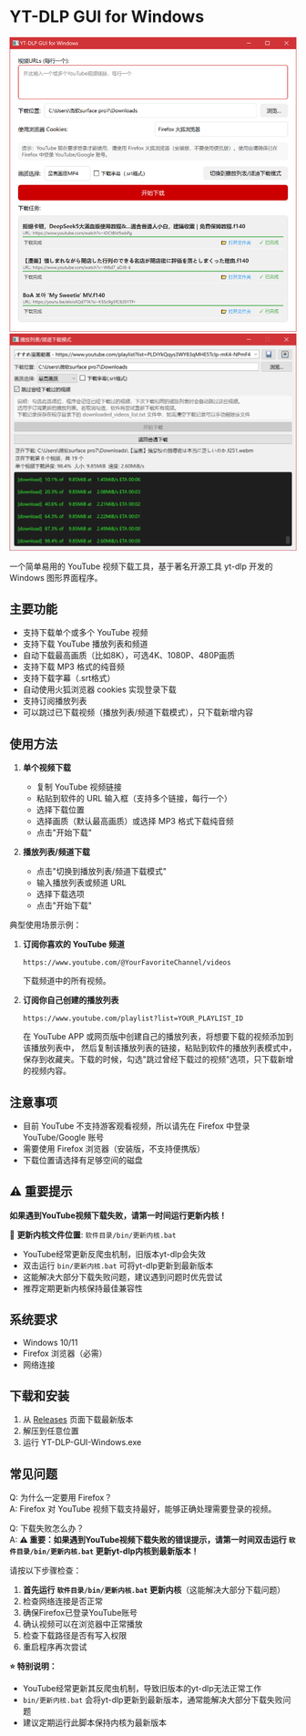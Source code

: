 # YT-DLP GUI for Windows

![软件界面截图](screenshots/main.png)
![软件界面截图](screenshots/main-2.png)

一个简单易用的 YouTube 视频下载工具，基于著名开源工具 yt-dlp 开发的 Windows 图形界面程序。

## 主要功能

- 支持下载单个或多个 YouTube 视频
- 支持下载 YouTube 播放列表和频道
- 自动下载最高画质（比如8K），可选4K、1080P、480P画质
- 支持下载 MP3 格式的纯音频
- 支持下载字幕（.srt格式）
- 自动使用火狐浏览器 cookies 实现登录下载
- 支持订阅播放列表
- 可以跳过已下载视频（播放列表/频道下载模式），只下载新增内容

## 使用方法

1. **单个视频下载**
   - 复制 YouTube 视频链接
   - 粘贴到软件的 URL 输入框（支持多个链接，每行一个）
   - 选择下载位置
   - 选择画质（默认最高画质）或选择 MP3 格式下载纯音频
   - 点击"开始下载"

2. **播放列表/频道下载**
   - 点击"切换到播放列表/频道下载模式"
   - 输入播放列表或频道 URL
   - 选择下载选项
   - 点击"开始下载"


典型使用场景示例：
1. **订阅你喜欢的 YouTube 频道**
   ```
   https://www.youtube.com/@YourFavoriteChannel/videos
   ```
   下载频道中的所有视频。

2. **订阅你自己创建的播放列表**
   ```
   https://www.youtube.com/playlist?list=YOUR_PLAYLIST_ID
   ```
   在 YouTube APP 或网页版中创建自己的播放列表，将想要下载的视频添加到该播放列表中，
   然后复制该播放列表的链接，粘贴到软件的播放列表模式中，保存到收藏夹。下载的时候，勾选"跳过曾经下载过的视频"选项，只下载新增的视频内容。


## 注意事项

- 目前 YouTube 不支持游客观看视频，所以请先在 Firefox 中登录 YouTube/Google 账号
- 需要使用 Firefox 浏览器（安装版，不支持便携版）
- 下载位置请选择有足够空间的磁盘

## ⚠️ 重要提示

**如果遇到YouTube视频下载失败，请第一时间运行更新内核！**

📍 **更新内核文件位置**: `软件目录/bin/更新内核.bat`

- YouTube经常更新反爬虫机制，旧版本yt-dlp会失效
- 双击运行 `bin/更新内核.bat` 可将yt-dlp更新到最新版本
- 这能解决大部分下载失败问题，建议遇到问题时优先尝试
- 推荐定期更新内核保持最佳兼容性

## 系统要求

- Windows 10/11
- Firefox 浏览器（必需）
- 网络连接

## 下载和安装

1. 从 [Releases](https://github.com/luluyayawawa123/yt-dlp-gui-windows/releases) 页面下载最新版本
2. 解压到任意位置
3. 运行 YT-DLP-GUI-Windows.exe

## 常见问题

Q: 为什么一定要用 Firefox？  
A: Firefox 对 YouTube 视频下载支持最好，能够正确处理需要登录的视频。

Q: 下载失败怎么办？  
A: **⚠️ 重要：如果遇到YouTube视频下载失败的错误提示，请第一时间双击运行 `软件目录/bin/更新内核.bat` 更新yt-dlp内核到最新版本！**

请按以下步骤检查：
1. **首先运行 `软件目录/bin/更新内核.bat` 更新内核**（这能解决大部分下载问题）
2. 检查网络连接是否正常
3. 确保Firefox已登录YouTube账号
4. 确认视频可以在浏览器中正常播放
5. 检查下载路径是否有写入权限
6. 重启程序再次尝试

**⭐ 特别说明：**  
- YouTube经常更新其反爬虫机制，导致旧版本的yt-dlp无法正常工作
- `bin/更新内核.bat` 会将yt-dlp更新到最新版本，通常能解决大部分下载失败问题  
- 建议定期运行此脚本保持内核为最新版本 